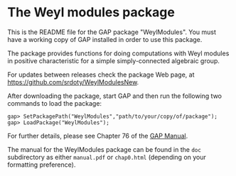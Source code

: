# The Weyl modules package

This is the README file for the GAP package "WeylModules". You must
have a working copy of GAP installed in order to use this package.

The package provides functions for doing computations with Weyl modules
in positive characteristic for a simple simply-connected algebraic
group. 

For updates between releases check the package Web page, at
https://github.com/srdoty/WeylModulesNew.
  
After downloading the package, start GAP and then run the following two
commands to load the package: 
```
gap> SetPackagePath("WeylModules","path/to/your/copy/of/package");
gap> LoadPackage("WeylModules");
```
For further details, please see Chapter 76 of the
[GAP Manual](https://www.gap-system.org/Manuals/doc/ref/chap76.html).

The manual for the WeylModules package can be found in the `doc`
subdirectory as either `manual.pdf` or `chap0.html` (depending on
your formatting preference).
